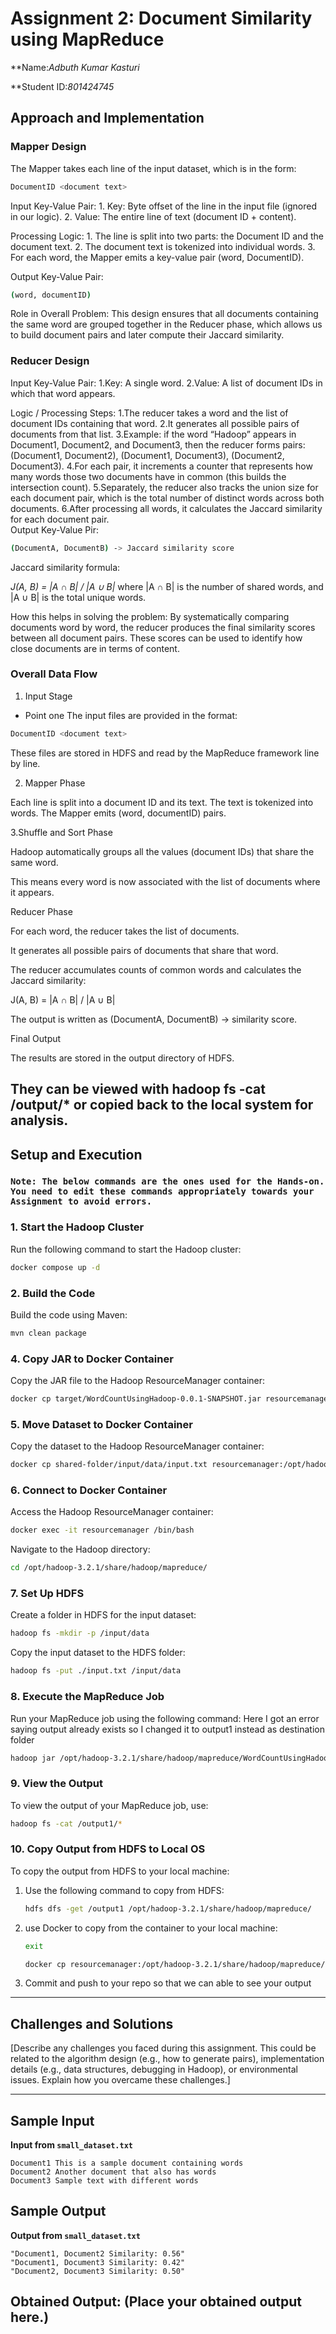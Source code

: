 # Assignment 2: Document Similarity using MapReduce

**Name:*Adbuth Kumar Kasturi* 

**Student ID:*801424745* 

## Approach and Implementation

### Mapper Design
The Mapper takes each line of the input dataset, which is in the form:

```bash
DocumentID <document text>
```

Input Key-Value Pair:
    1. Key: Byte offset of the line in the input file (ignored in our logic).
    2. Value: The entire line of text (document ID + content).

Processing Logic:
    1. The line is split into two parts: the Document ID and the document text.
    2. The document text is tokenized into individual words.
    3. For each word, the Mapper emits a key-value pair (word, DocumentID).

Output Key-Value Pair:

``` bash
(word, documentID)
```

Role in Overall Problem:
This design ensures that all documents containing the same word are grouped together in the Reducer phase, which allows us to build document pairs and later compute their Jaccard similarity.

### Reducer Design
Input Key-Value Pair:
    1.Key: A single word.
    2.Value: A list of document IDs in which that word appears.
    
Logic / Processing Steps:
    1.The reducer takes a word and the list of document IDs containing that word.
    2.It generates all possible pairs of documents from that list.
    3.Example: if the word “Hadoop” appears in Document1, Document2, and Document3, then the reducer forms pairs: (Document1, Document2), (Document1, Document3), (Document2, Document3).
    4.For each pair, it increments a counter that represents how many words those two documents have in common (this builds the intersection count).
    5.Separately, the reducer also tracks the union size for each document pair, which is the total number of distinct words across both documents.
    6.After processing all words, it calculates the Jaccard similarity for each document pair.  
Output Key-Value Pir:
```bash
(DocumentA, DocumentB) -> Jaccard similarity score
```
Jaccard similarity formula:

*J(A, B) = |A ∩ B| / |A ∪ B|*
where |A ∩ B| is the number of shared words, and |A ∪ B| is the total unique words.

How this helps in solving the problem:
By systematically comparing documents word by word, the reducer produces the final similarity scores between all document pairs. These scores can be used to identify how close documents are in terms of content.

### Overall Data Flow

1. Input Stage

- Point one The input files are provided in the format:
``` bash
DocumentID <document text>
```
These files are stored in HDFS and read by the MapReduce framework line by line.

2. Mapper Phase

Each line is split into a document ID and its text.
The text is tokenized into words.
The Mapper emits (word, documentID) pairs.

3.Shuffle and Sort Phase

Hadoop automatically groups all the values (document IDs) that share the same word.

This means every word is now associated with the list of documents where it appears.

Reducer Phase

For each word, the reducer takes the list of documents.

It generates all possible pairs of documents that share that word.

The reducer accumulates counts of common words and calculates the Jaccard similarity:

J(A, B) = |A ∩ B| / |A ∪ B|


The output is written as (DocumentA, DocumentB) → similarity score.

Final Output

The results are stored in the output directory of HDFS.

They can be viewed with hadoop fs -cat /output/* or copied back to the local system for analysis.
---

## Setup and Execution

### ` Note: The below commands are the ones used for the Hands-on. You need to edit these commands appropriately towards your Assignment to avoid errors. `

### 1. **Start the Hadoop Cluster**

Run the following command to start the Hadoop cluster:

```bash
docker compose up -d
```

### 2. **Build the Code**

Build the code using Maven:

```bash
mvn clean package
```

### 4. **Copy JAR to Docker Container**

Copy the JAR file to the Hadoop ResourceManager container:

```bash
docker cp target/WordCountUsingHadoop-0.0.1-SNAPSHOT.jar resourcemanager:/opt/hadoop-3.2.1/share/hadoop/mapreduce/
```

### 5. **Move Dataset to Docker Container**

Copy the dataset to the Hadoop ResourceManager container:

```bash
docker cp shared-folder/input/data/input.txt resourcemanager:/opt/hadoop-3.2.1/share/hadoop/mapreduce/
```

### 6. **Connect to Docker Container**

Access the Hadoop ResourceManager container:

```bash
docker exec -it resourcemanager /bin/bash
```

Navigate to the Hadoop directory:

```bash
cd /opt/hadoop-3.2.1/share/hadoop/mapreduce/
```

### 7. **Set Up HDFS**

Create a folder in HDFS for the input dataset:

```bash
hadoop fs -mkdir -p /input/data
```

Copy the input dataset to the HDFS folder:

```bash
hadoop fs -put ./input.txt /input/data
```

### 8. **Execute the MapReduce Job**

Run your MapReduce job using the following command: Here I got an error saying output already exists so I changed it to output1 instead as destination folder

```bash
hadoop jar /opt/hadoop-3.2.1/share/hadoop/mapreduce/WordCountUsingHadoop-0.0.1-SNAPSHOT.jar com.example.controller.Controller /input/data/input.txt /output1
```

### 9. **View the Output**

To view the output of your MapReduce job, use:

```bash
hadoop fs -cat /output1/*
```

### 10. **Copy Output from HDFS to Local OS**

To copy the output from HDFS to your local machine:

1. Use the following command to copy from HDFS:
    ```bash
    hdfs dfs -get /output1 /opt/hadoop-3.2.1/share/hadoop/mapreduce/
    ```

2. use Docker to copy from the container to your local machine:
   ```bash
   exit 
   ```
    ```bash
    docker cp resourcemanager:/opt/hadoop-3.2.1/share/hadoop/mapreduce/output1/ shared-folder/output/
    ```
3. Commit and push to your repo so that we can able to see your output


---

## Challenges and Solutions

[Describe any challenges you faced during this assignment. This could be related to the algorithm design (e.g., how to generate pairs), implementation details (e.g., data structures, debugging in Hadoop), or environmental issues. Explain how you overcame these challenges.]

---
## Sample Input

**Input from `small_dataset.txt`**
```
Document1 This is a sample document containing words
Document2 Another document that also has words
Document3 Sample text with different words
```
## Sample Output

**Output from `small_dataset.txt`**
```
"Document1, Document2 Similarity: 0.56"
"Document1, Document3 Similarity: 0.42"
"Document2, Document3 Similarity: 0.50"
```
## Obtained Output: (Place your obtained output here.)
